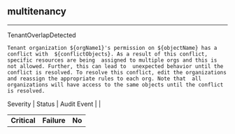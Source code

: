 ## multitenancy

______________________________________________________________________

TenantOverlapDetected

```text
Tenant organization ${orgName1}'s permission on ${objectName} has a conflict with  ${conflictObjects}. As a result of this conflict, specific resources are being  assigned to multiple orgs and this is not allowed. Further, this can lead to  unexpected behavior until the conflict is resolved. To resolve this conflict, edit the organizations and reassign the appropriate rules to each org. Note that  all organizations will have access to the same objects until the conflict is resolved.
```

Severity | Status | Audit Event | |

|              |             |        |
| ------------ | ----------- | ------ |
| **Critical** | **Failure** | **No** |
